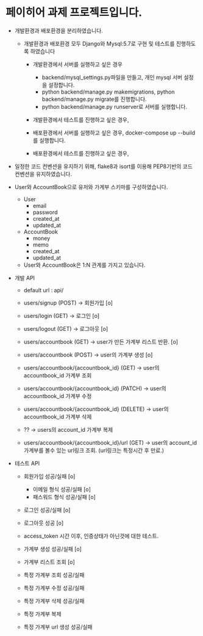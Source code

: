 # 페이히어 과제 프로젝트입니다.

- 개발환경과 배포환경을 분리하였습니다.
    - 개발환경과 배포환경 모두 Django와 Mysql:5.7로 구현 및 테스트를 진행하도록 하였습니다
        - 개발환경에서 서버를 실행하고 싶은 경우
            - backend/mysql_settings.py파일을 만들고, 개인 mysql 서버 설정을 설정합니다.
            - python backend/manage.py makemigrations, python backend/manage.py migrate를 진행합니다.
            - python backend/manage.py runserver로 서버를 실행합니다.
        - 개발환경에서 테스트를 진행하고 싶은 경우,

        - 배포환경에서 서버를 실행하고 싶은 경우, docker-compose up --build를 실행합니다.
        - 배포환경에서 테스트를 진행하고 싶은 경우,


- 일정한 코드 컨벤션을 유지하기 위해, flake8과 isort를 이용해 PEP8기반의 코드 컨벤션을 유지하였습니다.



- User와 AccountBook으로 유저와 가계부 스키마를 구성하였습니다.
    - User
        - email
        - password
        - created_at
        - updated_at
    - AccountBook
        - money
        - memo
        - created_at
        - updated_at
    - User와 AccountBook은 1:N 관계를 가지고 있습니다.


- 개발 API
    - default url : api/

    - users/signup (POST) -> 회원가입 [o]
    - users/login (GET) -> 로그인 [o]
    - users/logout (GET) -> 로그아웃 [o]

    - users/accountbook (GET) -> user가 만든 가계부 리스트 반환. [o]
    - users/accountbook (POST) -> user의 가계부 생성 [o]
    - users/accountbook/{accountbook_id} (GET) -> user의 accountbook_id 가계부 조회
    - users/accountbook/{accountbook_id} (PATCH) -> user의 accountbook_id 가계부 수정
    - users/accountbook/{accountbook_id} (DELETE) -> user의 accountbook_id 가계부 삭제
    - ?? -> users의 account_id 가계부 복제
    - users/accountbook/{accountbook_id}/url (GET) -> user의 account_id 가계부를 볼수 있는 url링크 조회. (url링크는 특정시간 후 만료.)

- 테스트 API
    - 회원가입 성공/실패 [o]
        - 이메일 형식 성공/실패 [o]
        - 패스워드 형식 성공/실패 [o]
    - 로그인 성공/실패 [o]
    - 로그아웃 성공 [o]
    - access_token 시간 이후, 인증상태가 아닌것에 대한 테스트.

    - 가계부 생성 성공/실패 [o]
    - 가계부 리스트 조회 [o]
    - 특정 가계부 조회 성공/실패
    - 특정 가계부 수정 성공/실패
    - 특정 가계부 삭제 성공/실패
    - 특정 가계부 복제
    - 특정 가계부 url 생성 성공/실패
